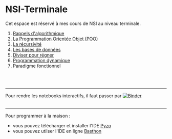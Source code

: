 # NSI-Terminale

Cet espace est réservé à mes cours de NSI au niveau terminale.

1. [Rappels d'algorithmique](https://github.com/NaturelEtChaud/NSI-Terminale/tree/main/1%20Algorithmique)
2. [La Programmation Orientée Objet (POO)](https://github.com/NaturelEtChaud/NSI-Terminale/tree/main/2%20POO)
3. [La récursivité](https://github.com/NaturelEtChaud/NSI-Terminale/tree/main/3%20R%C3%A9cursivit%C3%A9)
4. [Les bases de données](https://github.com/NaturelEtChaud/NSI-Terminale/tree/main/4%20Base%20de%20donn%C3%A9es)
5. [Diviser pour régner](https://github.com/NaturelEtChaud/NSI-Terminale/tree/main/5%20Divide%20and%20Conquer)
6. [Programmation dynamique](https://github.com/NaturelEtChaud/NSI-Terminale/tree/main/6%20Programmation%20Dynamique)
7. Paradigme fonctionnel

<br>
<br>

---

Pour rendre les notebooks interactifs, il faut passer par [![Binder](https://mybinder.org/badge_logo.svg)](https://mybinder.org/v2/gh/lebonprof/NSI-Terminale/HEAD)
<br>
<br>

---


Pour programmer à la maison :

* vous pouvez télécharger et installer l'IDE [Pyzo](https://pyzo.org/start.html)
* vous pouvez utilser l'IDE en ligne [Basthon](https://console.basthon.fr/)

